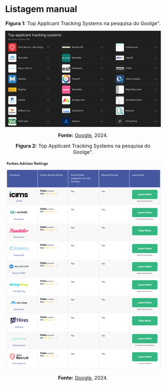 # Listagem manual

<font size="3"><p style="text-align: center"><b>Figura 1:</b> Top Applicant Tracking Systems na pesquisa do Goolge".</p></font>

<img src="../assets/manual-ats.png">

<font size="3"><p style="text-align: center"><b>Fonte:</b> [Google](https://www.google.com/), 2024.</p></font>

<font size="3"><p style="text-align: center"><b>Figura 2:</b> Top Applicant Tracking Systems na pesquisa do Goolge".</p></font>

<img align="center" src="../assets/forbes-ats.png">

<font size="3"><p style="text-align: center"><b>Fonte:</b> [Google](https://www.google.com/), 2024.</p></font>